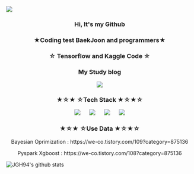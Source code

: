 <img src="https://capsule-render.vercel.app/api?type=waving&color=3296D7&height=300&section=header&text=We-Co&%20render&fontSize=90&fontColor=F9FFFF" />
<h3 align="center"><b> Hi, It's my Github  </b></h3>
<h3 align="center"><b> ★Coding test BaekJoon and programmers★  </b></h3>
<h3 align="center"><b> ☆     Tensorflow and Kaggle Code     ☆  </b></h3>
<h3 align="center"><b>  My Study blog  </b></h3>
<p align="center"> 
    <a href="https://we-co.tistory.com/">
        <img 
            src="https://img.shields.io/badge/-MyBlog-52478B?style=plastic&logo=Bitdefender&logoColor=white&link=https://we-co.tistory.com/"
            style="height : auto; margin-left : 10px; margin-right : 10px;"/>
    </a>  
    <h3 align="center"><b>★☆★ ☆Tech Stack ★☆★☆</b></h3> 
   <p align="center">
      <img
                src="https://img.shields.io/badge/-Python-3776AB?style=plastic&logo=Python&logoColor=white&link=https://we-co.tistory.com/"
                style="height : auto; margin-left : 10px; margin-right : 10px;"/>
      <img
                src="https://img.shields.io/badge/-TensorFlow-FF6F00?style=plastic&logo=TensorFlow&logoColor=white&link=https://we-co.tistory.com/"
                style="height : auto; margin-left : 10px; margin-right : 10px;"/>
      <img
                src="https://img.shields.io/badge/-Apache Spark-4285F4?style=plastic&logo=Apache Spark&logoColor=white&link=https://we-co.tistory.com/"
                style="height : auto; margin-left : 10px; margin-right : 10px;"/>
      <img
                src="https://img.shields.io/badge/-.NET-C9284D?style=plastic&logo=.NET&logoColor=white&link=https://we-co.tistory.com/"
                style="height : auto; margin-left : 10px; margin-right : 10px;"/> 
    </p>
    
</p>

 <h3 align="center"><b>★☆★ ☆Use Data ★☆★☆</b></h3>
 <p align="center">
 Bayesian Oprimization : https://we-co.tistory.com/109?category=875136
 <p align="center"> 
 Pyspark Xgboost : https://we-co.tistory.com/108?category=875136
    
 </P>


![JGH94's github stats](https://github-readme-stats.vercel.app/api?username=JGH94&show_icons=true&&theme=gruvbox_light)

 




<!--
**JGH94/JGH94** is a ✨ _special_ ✨ repository because its `README.md` (this file) appears on your GitHub profile.

Here are some ideas to get you started:

- 🔭 I’m currently working on ...
- 🌱 I’m currently learning ...
- 👯 I’m looking to collaborate on ...
- 🤔 I’m looking for help with ...
- 💬 Ask me about ...
- 📫 How to reach me: ...
- 😄 Pronouns: ...
- ⚡ Fun fact: ...
-->
